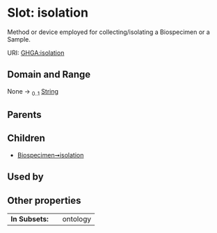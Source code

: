 
# Slot: isolation


Method or device employed for collecting/isolating a Biospecimen or a Sample.

URI: [GHGA:isolation](https://w3id.org/GHGA/isolation)


## Domain and Range

None &#8594;  <sub>0..1</sub> [String](types/String.md)

## Parents


## Children

 *  [Biospecimen➞isolation](Biospecimen_isolation.md)

## Used by


## Other properties

|  |  |  |
| --- | --- | --- |
| **In Subsets:** | | ontology |

